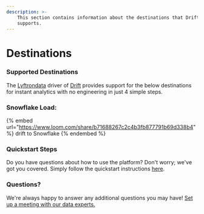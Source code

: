 ```yaml
---
description: >-
    This section contains information about the destinations that Drift
    supports.
---
```


# Destinations

### Supported Destinations

The [Lyftrondata](https://www.lyftrondata.com/) driver of [Drift](https://www.lyftrondata.com/integration/marketing-analytics/drift/) provides support for the below destinations for instant analytics with no engineering in just 4 simple steps.

### Snowflake Load:

{% embed url="https://www.loom.com/share/b71688267c2c4b3fb877791b69d338b4" %}
drift to Snowflake
{% endembed %}

### Quickstart Steps

Do you have questions about how to use the platform? Don't worry; we've got you covered. Simply follow the quickstart instructions [here](../../../quickstart-steps.md).

### Questions? <a href="#questions" id="questions"></a>

We're always happy to answer any additional questions you may have! [Set up a meeting with our data experts.](https://www.lyftrondata.com/book-a-meeting/)
